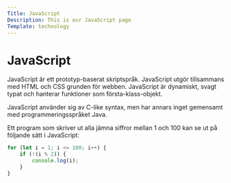 ```yaml
---
Title: JavaScript
Description: This is our JavaScript page
Template: technology
---
```

# JavaScript

JavaScript är ett prototyp-baserat skriptspråk. JavaScript utgör tillsammans med HTML och CSS grunden för webben. JavaScript är dynamiskt, svagt typat och hanterar funktioner som första-klass-objekt.

JavaScript använder sig av C-like syntax, men har annars inget gemensamt med programmeringsspråket Java.

Ett program som skriver ut alla jämna siffror mellan 1 och 100 kan se ut på följande sätt i JavaScript:

```javascript
for (let i = 1; i <= 100; i++) {
    if (!(i % 2)) {
        console.log(i);
    }
}
```
